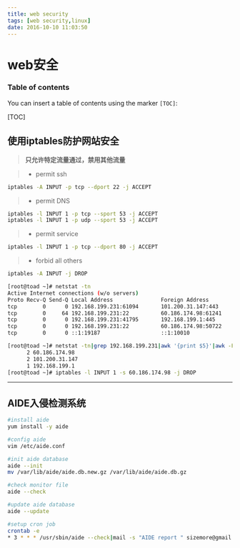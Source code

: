 ```yaml
---
title: web security
tags: [web security,linux]
date: 2016-10-10 11:03:50
---
```

web安全
===================

### Table of contents

You can insert a table of contents using the marker `[TOC]`:

[TOC]


使用iptables防护网站安全
-------------

> **只允许特定流量通过，禁用其他流量**

> - permit ssh
```sh
iptables -A INPUT -p tcp --dport 22 -j ACCEPT
```
> - permit DNS
```sh
iptables -l INPUT 1 -p tcp --sport 53 -j ACCEPT
iptables -l INPUT 1 -p udp --sport 53 -j ACCEPT
```
> - permit service
```sh
iptables -l INPUT 1 -p tcp --dport 80 -j ACCEPT
```
> - forbid all others
```sh
iptables -A INPUT -j DROP
```

```sh
[root@toad ~]# netstat -tn
Active Internet connections (w/o servers)
Proto Recv-Q Send-Q Local Address               Foreign Address             State
tcp        0      0 192.168.199.231:61094       101.200.31.147:443          TIME_WAIT
tcp        0     64 192.168.199.231:22          60.186.174.98:61241         ESTABLISHED
tcp        0      0 192.168.199.231:41795       192.168.199.1:445           ESTABLISHED
tcp        0      0 192.168.199.231:22          60.186.174.98:50722         ESTABLISHED
tcp        0      0 ::1:19187                   ::1:10010                   TIME_WAIT

[root@toad ~]# netstat -tn|grep 192.168.199.231|awk '{print $5}'|awk -F ":" '{print $1}'|sort|uniq -c|sort -r -n
      2 60.186.174.98
      2 101.200.31.147
      1 192.168.199.1
[root@toad ~]# iptables -l INPUT 1 -s 60.186.174.98 -j DROP
```
----------
AIDE入侵检测系统
-------------
```sh
#install aide
yum install -y aide

#config aide
vim /etc/aide.conf

#init aide database
aide --init
mv /var/lib/aide/aide.db.new.gz /var/lib/aide/aide.db.gz

#check monitor file
aide --check

#update aide database
aide --update

#setup cron job
crontab -e
* 3 * * * /usr/sbin/aide --check|mail -s "AIDE report " sizemore@gmail.com
```


